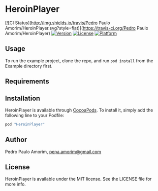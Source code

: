 # HeroinPlayer

[![CI Status](http://img.shields.io/travis/Pedro Paulo Amorim/HeroinPlayer.svg?style=flat)](https://travis-ci.org/Pedro Paulo Amorim/HeroinPlayer)
[![Version](https://img.shields.io/cocoapods/v/HeroinPlayer.svg?style=flat)](http://cocoapods.org/pods/HeroinPlayer)
[![License](https://img.shields.io/cocoapods/l/HeroinPlayer.svg?style=flat)](http://cocoapods.org/pods/HeroinPlayer)
[![Platform](https://img.shields.io/cocoapods/p/HeroinPlayer.svg?style=flat)](http://cocoapods.org/pods/HeroinPlayer)

## Usage

To run the example project, clone the repo, and run `pod install` from the Example directory first.

## Requirements

## Installation

HeroinPlayer is available through [CocoaPods](http://cocoapods.org). To install
it, simply add the following line to your Podfile:

```ruby
pod "HeroinPlayer"
```

## Author

Pedro Paulo Amorim, pepa.amorim@gmail.com

## License

HeroinPlayer is available under the MIT license. See the LICENSE file for more info.
